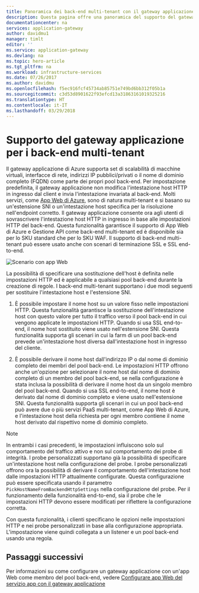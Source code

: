 ```yaml
---
title: Panoramica dei back-end multi-tenant con il gateway applicazione di Azure | Microsoft Docs
description: Questa pagina offre una panoramica del supporto del gateway applicazione per i back-end multi-tenant.
documentationcenter: na
services: application-gateway
author: davidmu1
manager: timlt
editor: ''
ms.service: application-gateway
ms.devlang: na
ms.topic: hero-article
ms.tgt_pltfrm: na
ms.workload: infrastructure-services
ms.date: 07/26/2017
ms.author: davidmu
ms.openlocfilehash: f5ec916fcf45734ab85751e749bd6bb312f05b1a
ms.sourcegitcommit: c3d53d8901622f93efcd13a31863161019325216
ms.translationtype: HT
ms.contentlocale: it-IT
ms.lasthandoff: 03/29/2018
---
```

# <a name="application-gateway-support-for-multi-tenant-back-ends"></a>Supporto del gateway applicazione per i back-end multi-tenant

Il gateway applicazione di Azure supporta set di scalabilità di macchine virtuali, interfacce di rete, indirizzi IP pubblici/privati o il nome di dominio completo (FQDN) come parte dei propri pool back-end. Per impostazione predefinita, il gateway applicazione non modifica l'intestazione host HTTP in ingresso dal client e invia l'intestazione invariata al back-end. Molti servizi, come [App Web di Azure](../app-service/app-service-web-overview.md), sono di natura multi-tenant e si basano su un'estensione SNI o un'intestazione host specifica per la risoluzione nell'endpoint corretto. Il gateway applicazione consente ora agli utenti di sovrascrivere l'intestazione host HTTP in ingresso in base alle impostazioni HTTP del back-end. Questa funzionalità garantisce il supporto di App Web di Azure e Gestione API come back-end multi-tenant ed è disponibile sia per lo SKU standard che per lo SKU WAF. Il supporto di back-end multi-tenant può essere usato anche con scenari di terminazione SSL e SSL end-to-end.

![Scenario con app Web](./media/application-gateway-web-app-overview/scenario.png)

La possibilità di specificare una sostituzione dell'host è definita nelle impostazioni HTTP ed è applicabile a qualsiasi pool back-end durante la creazione di regole. I back-end multi-tenant supportano i due modi seguenti per sostituire l'intestazione host e l'estensione SNI.

1. È possibile impostare il nome host su un valore fisso nelle impostazioni HTTP. Questa funzionalità garantisce la sostituzione dell'intestazione host con questo valore per tutto il traffico verso il pool back-end in cui vengono applicate le impostazioni HTTP. Quando si usa SSL end-to-end, il nome host sostituito viene usato nell'estensione SNI. Questa funzionalità supporta gli scenari in cui la farm di un pool back-end prevede un'intestazione host diversa dall'intestazione host in ingresso del cliente.

2. È possibile derivare il nome host dall'indirizzo IP o dal nome di dominio completo dei membri del pool back-end. Le impostazioni HTTP offrono anche un'opzione per selezionare il nome host dal nome di dominio completo di un membro del pool back-end, se nella configurazione è stata inclusa la possibilità di derivare il nome host da un singolo membro del pool back-end. Quando si usa SSL end-to-end, il nome host è derivato dal nome di dominio completo e viene usato nell'estensione SNI. Questa funzionalità supporta gli scenari in cui un pool back-end può avere due o più servizi PaaS multi-tenant, come App Web di Azure, e l'intestazione host della richiesta per ogni membro contiene il nome host derivato dal rispettivo nome di dominio completo.

> [!NOTE]
> In entrambi i casi precedenti, le impostazioni influiscono solo sul comportamento del traffico attivo e non sul comportamento dei probe di integrità. I probe personalizzati supportano già la possibilità di specificare un'intestazione host nella configurazione del probe. I probe personalizzati offrono ora la possibilità di derivare il comportamento dell'intestazione host dalle impostazioni HTTP attualmente configurate. Questa configurazione può essere specificata usando il parametro `PickHostNameFromBackendHttpSettings` nella configurazione del probe. Per il funzionamento della funzionalità end-to-end, sia il probe che le impostazioni HTTP devono essere modificati per riflettere la configurazione corretta.

Con questa funzionalità, i clienti specificano le opzioni nelle impostazioni HTTP e nei probe personalizzati in base alla configurazione appropriata. L'impostazione viene quindi collegata a un listener e un pool back-end usando una regola.

## <a name="next-steps"></a>Passaggi successivi

Per informazioni su come configurare un gateway applicazione con un'app Web come membro del pool back-end, vedere [Configurare app Web del servizio app con il gateway applicazione](application-gateway-web-app-powershell.md)

